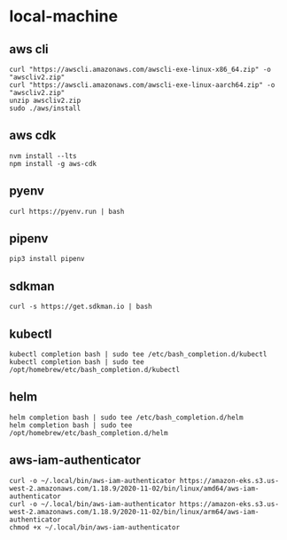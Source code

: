 # local-machine

## aws cli
```
curl "https://awscli.amazonaws.com/awscli-exe-linux-x86_64.zip" -o "awscliv2.zip"
curl "https://awscli.amazonaws.com/awscli-exe-linux-aarch64.zip" -o "awscliv2.zip"
unzip awscliv2.zip
sudo ./aws/install
```

## aws cdk
```
nvm install --lts
npm install -g aws-cdk
```

## pyenv
```
curl https://pyenv.run | bash
```

## pipenv
```
pip3 install pipenv
```

## sdkman
```
curl -s https://get.sdkman.io | bash
```

## kubectl
```
kubectl completion bash | sudo tee /etc/bash_completion.d/kubectl
kubectl completion bash | sudo tee /opt/homebrew/etc/bash_completion.d/kubectl
```

## helm
```
helm completion bash | sudo tee /etc/bash_completion.d/helm
helm completion bash | sudo tee /opt/homebrew/etc/bash_completion.d/helm
```

## aws-iam-authenticator
```
curl -o ~/.local/bin/aws-iam-authenticator https://amazon-eks.s3.us-west-2.amazonaws.com/1.18.9/2020-11-02/bin/linux/amd64/aws-iam-authenticator
curl -o ~/.local/bin/aws-iam-authenticator https://amazon-eks.s3.us-west-2.amazonaws.com/1.18.9/2020-11-02/bin/linux/arm64/aws-iam-authenticator
chmod +x ~/.local/bin/aws-iam-authenticator
```
